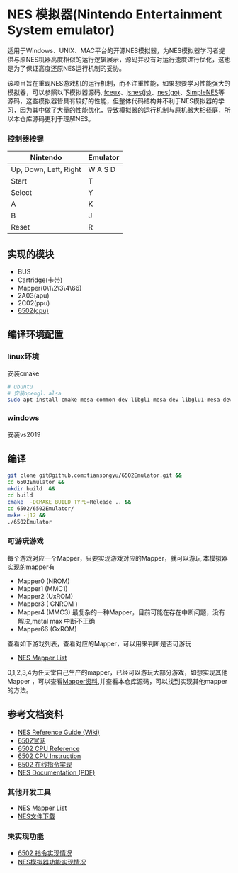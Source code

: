 # NES 模拟器(Nintendo Entertainment System emulator)

适用于Windows、UNIX、MAC平台的开源NES模拟器，为NES模拟器学习者提供与原NES机器高度相似的运行逻辑展示，源码并没有对运行速度进行优化，这也是为了保证高度还原NES运行机制的妥协。

该项目旨在重现NES游戏机的运行机制，而不注重性能，如果想要学习性能强大的模拟器，可以参照以下模拟器源码,·[fceux](https://github.com/TASEmulators/fceux)、[jsnes(js)](https://github.com/bfirsh/jsnes)、[nes(go)](https://github.com/fogleman/nes)、[SimpleNES](https://github.com/amhndu/SimpleNES)等源码，这些模拟器皆具有较好的性能，但整体代码结构并不利于NES模拟器的学习，因为其中做了大量的性能优化，导致模拟器的运行机制与原机器大相径庭，所以本仓库源码更利于理解NES。

### 控制器按键

| Nintendo              | Emulator    |
| --------------------- | ----------- |
| Up, Down, Left, Right | W A S D     |
| Start                 | T           |
| Select                | Y           |
| A                     | K           |
| B                     | J           |
| Reset                 | R           |

## 实现的模块
- BUS
- Cartridge(卡带)
- Mapper(0\1\2\3\4\66)
- 2A03(apu)
- 2C02(ppu)
- [6502(cpu)](https://github.com/tiansongyu/6502Emulator/blob/master/readme6502.md)

## 编译环境配置

### linux环境

安装cmake
``` bash 
# ubuntu
# 安装opengl、alsa
sudo apt install cmake mesa-common-dev libgl1-mesa-dev libglu1-mesa-dev alsa-base alsa-utils alsa-source libasound2-dev -y

```
### windows

安装vs2019
## 编译
``` bash 
git clone git@github.com:tiansongyu/6502Emulator.git && 
cd 6502Emulator && 
mkdir build  && 
cd build 
cmake  -DCMAKE_BUILD_TYPE=Release .. && 
cd 6502/6502Emulator/
make -j12 && 
./6502Emulator
```
### 可游玩游戏

每个游戏对应一个Mapper，只要实现游戏对应的Mapper，就可以游玩
本模拟器实现的mapper有
- Mapper0 (NROM)
- Mapper1 (MMC1)
- Mapper2 (UxROM)
- Mapper3 ( CNROM )
- Mapper4 (MMC3) 最复杂的一种Mapper，目前可能在存在中断问题，没有解决,metal max 中断不正确
- Mapper66 (GxROM)  

查看如下游戏列表，查看对应的Mapper，可以用来判断是否可游玩
* [NES Mapper List](http://tuxnes.sourceforge.net/nesmapper.txt)

0,1,2,3,4为任天堂自己生产的mapper，已经可以游玩大部分游戏，如想实现其他Mapper
，可以查看[Mapper资料](https://wiki.nesdev.org/w/index.php?title=Mapper),并查看本仓库源码，可以找到实现其他mapper的方法。

## 参考文档资料

* [NES Reference Guide (Wiki)](https://wiki.nesdev.org/w/index.php?title=NES_reference_guide)
* [6502官网](http://www.6502.org/)
* [6502 CPU Reference](http://www.obelisk.me.uk/6502/reference.html)
* [6502 CPU Instruction](https://www.masswerk.at/6502/6502_instruction_set.html)
* [6502 在线指令实现](https://www.masswerk.at/6502/assembler.html)
* [NES Documentation (PDF)](http://nesdev.com/NESDoc.pdf)


### 其他开发工具
* [NES Mapper List](http://tuxnes.sourceforge.net/nesmapper.txt)
* [NES文件下载](https://wowroms.com/en/roms/nintendo-entertainment-system/)

### 未实现功能

- [6502 指令实现情况](https://trello.com/b/ll6HPTJ0/6502emulator)  
- [NES模拟器功能实现情况](https://trello.com/b/hB8YJmU6/nes%E6%A8%A1%E6%8B%9F%E5%99%A8)
